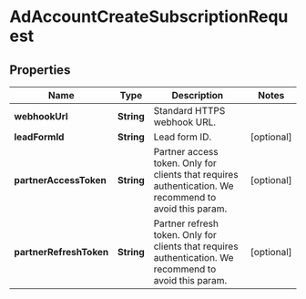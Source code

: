 

# AdAccountCreateSubscriptionRequest


## Properties

| Name | Type | Description | Notes |
|------------ | ------------- | ------------- | -------------|
|**webhookUrl** | **String** | Standard HTTPS webhook URL. |  |
|**leadFormId** | **String** | Lead form ID. |  [optional] |
|**partnerAccessToken** | **String** | Partner access token. Only for clients that requires authentication. We recommend to avoid this param. |  [optional] |
|**partnerRefreshToken** | **String** | Partner refresh token. Only for clients that requires authentication. We recommend to avoid this param. |  [optional] |



